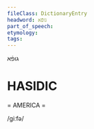 ```yaml
---
fileClass: DictionaryEntry
headword: גופֿא
part_of_speech: 
etymology: 
tags: 
---
```

גופֿא

HASIDIC
=======
= AMERICA = 

/giːfə/